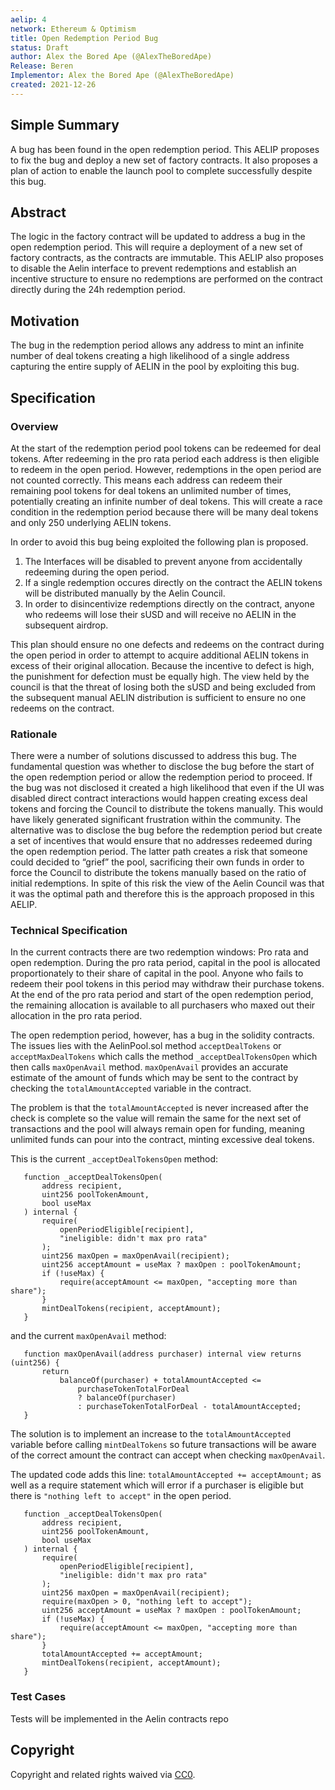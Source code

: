 ```yaml
---
aelip: 4
network: Ethereum & Optimism
title: Open Redemption Period Bug
status: Draft
author: Alex the Bored Ape (@AlexTheBoredApe)
Release: Beren
Implementor: Alex the Bored Ape (@AlexTheBoredApe)
created: 2021-12-26
---
```


## Simple Summary

<!--"If you can't explain it simply, you don't understand it well enough." Simply describe the outcome the proposed changes intends to achieve. This should be non-technical and accessible to a casual community member.-->

A bug has been found in the open redemption period. This AELIP proposes to fix the bug and deploy a new set of factory contracts. It also proposes a plan of action to enable the launch pool to complete successfully despite this bug.

## Abstract

<!--A short (~200 word) description of the proposed change, the abstract should clearly describe the proposed change. This is what *will* be done if the AELIP is implemented, not *why* it should be done or *how* it will be done. If the AELIP proposes deploying a new contract, write, "we propose to deploy a new contract that will do x".-->

The logic in the factory contract will be updated to address a bug in the open redemption period. This will require a deployment of a new set of factory contracts, as the contracts are immutable. This AELIP also proposes to disable the Aelin interface to prevent redemptions and establish an incentive structure to ensure no redemptions are performed on the contract directly during the 24h redemption period.

## Motivation

<!--This is the problem statement. This is the *why* of the AELIP. It should clearly explain *why* the current state of the protocol is inadequate.  It is critical that you explain *why* the change is needed, if the AELIP proposes changing how something is calculated, you must address *why* the current calculation is inaccurate or wrong. This is not the place to describe how the AELIP will address the issue!-->

The bug in the redemption period allows any address to mint an infinite number of deal tokens creating a high likelihood of a single address capturing the entire supply of AELIN in the pool by exploiting this bug.

## Specification

<!--The specification should describe the syntax and semantics of any new feature, there are five sections
1. Overview
2. Rationale
3. Technical Specification
4. Test Cases
5. Configurable Values
-->

### Overview

<!--This is a high-level overview of *how* the AELIP will solve the problem. The overview should clearly describe how the new feature will be implemented.-->

At the start of the redemption period pool tokens can be redeemed for deal tokens. After redeeming in the pro rata period each address is then eligible to redeem in the open period. However, redemptions in the open period are not counted correctly. This means each address can redeem their remaining pool tokens for deal tokens an unlimited number of times, potentially creating an infinite number of deal tokens. This will create a race condition in the redemption period because there will be many deal tokens and only 250 underlying AELIN tokens.

In order to avoid this bug being exploited the following plan is proposed.
1. The Interfaces will be disabled to prevent anyone from accidentally redeeming during the open period.
2. If a single redemption occures directly on the contract the AELIN tokens will be distributed manually by the Aelin Council.
3. In order to disincentivize redemptions directly on the contract, anyone who redeems will lose their sUSD and will receive no AELIN in the subsequent airdrop.

This plan should ensure no one defects and redeems on the contract during the open period in order to attempt to acquire additional AELIN tokens in excess of their original allocation. Because the incentive to defect is high, the punishment for defection must be equally high. The view held by the council is that the threat of losing both the sUSD and being excluded from the subsequent manual AELIN distribution is sufficient to ensure no one redeems on the contract.

### Rationale

<!--This is where you explain the reasoning behind how you propose to solve the problem. Why did you propose to implement the change in this way, what were the considerations and trade-offs. The rationale fleshes out what motivated the design and why particular design decisions were made. It should describe alternate designs that were considered and related work. The rationale may also provide evidence of consensus within the community, and should discuss important objections or concerns raised during discussion.-->

There were a number of solutions discussed to address this bug. The fundamental question was whether to disclose the bug before the start of the open redemption period or allow the redemption period to proceed. If the bug was not disclosed it created a high likelihood that even if the UI was disabled direct contract interactions would happen creating excess deal tokens and forcing the Council to distribute the tokens manually. This would have likely generated significant frustration within the community. The alternative was to disclose the bug before the redemption period but create a set of incentives that would ensure that no addresses redeemed during the open redemption period. The latter path creates a risk that someone could decided to “grief” the pool, sacrificing their own funds in order to force the Council to distribute the tokens manually based on the ratio of initial redemptions. In spite of this risk the view of the Aelin Council was that it was the optimal path and therefore this is the approach proposed in this AELIP.

### Technical Specification

<!--The technical specification should outline the public API of the changes proposed. That is, changes to any of the interfaces Synthetix currently exposes or the creations of new ones.-->

In the current contracts there are two redemption windows: Pro rata and open redemption. During the pro rata period, capital in the pool is allocated proportionately to their share of capital in the pool. Anyone who fails to redeem their pool tokens in this period may withdraw their purchase tokens. At the end of the pro rata period and start of the open redemption period, the remaining allocation is available to all purchasers who maxed out their allocation in the pro rata period.

The open redemption period, however, has a bug in the solidity contracts. The issues lies with the AelinPool.sol method `acceptDealTokens` or `acceptMaxDealTokens` which calls the method `_acceptDealTokensOpen` which then calls `maxOpenAvail` method. `maxOpenAvail` provides an accurate estimate of the amount of funds which may be sent to the contract by checking the `totalAmountAccepted` variable in the contract.

The problem is that the `totalAmountAccepted` is never increased after the check is complete so the value will remain the same for the next set of transactions and the pool will always remain open for funding, meaning unlimited funds can pour into the contract, minting excessive deal tokens.

This is the current `_acceptDealTokensOpen` method:

```
   function _acceptDealTokensOpen(
       address recipient,
       uint256 poolTokenAmount,
       bool useMax
   ) internal {
       require(
           openPeriodEligible[recipient],
           "ineligible: didn't max pro rata"
       );
       uint256 maxOpen = maxOpenAvail(recipient);
       uint256 acceptAmount = useMax ? maxOpen : poolTokenAmount;
       if (!useMax) {
           require(acceptAmount <= maxOpen, "accepting more than share");
       }
       mintDealTokens(recipient, acceptAmount);
   }
```

and the current `maxOpenAvail` method:

```
   function maxOpenAvail(address purchaser) internal view returns (uint256) {
       return
           balanceOf(purchaser) + totalAmountAccepted <=
               purchaseTokenTotalForDeal
               ? balanceOf(purchaser)
               : purchaseTokenTotalForDeal - totalAmountAccepted;
   }
```

The solution is to implement an increase to the `totalAmountAccepted` variable before calling `mintDealTokens` so future transactions will be aware of the correct amount the contract can accept when checking `maxOpenAvail`.

The updated code adds this line: `totalAmountAccepted += acceptAmount;` as well as a require statement which will error if a purchaser is eligible but there is `"nothing left to accept"` in the open period.

```
   function _acceptDealTokensOpen(
       address recipient,
       uint256 poolTokenAmount,
       bool useMax
   ) internal {
       require(
           openPeriodEligible[recipient],
           "ineligible: didn't max pro rata"
       );
       uint256 maxOpen = maxOpenAvail(recipient);
       require(maxOpen > 0, "nothing left to accept");
       uint256 acceptAmount = useMax ? maxOpen : poolTokenAmount;
       if (!useMax) {
           require(acceptAmount <= maxOpen, "accepting more than share");
       }
       totalAmountAccepted += acceptAmount;
       mintDealTokens(recipient, acceptAmount);
   }
```

### Test Cases

<!--Test cases for an implementation are mandatory for AELIPs but can be included with the implementation..-->

Tests will be implemented in the Aelin contracts repo

## Copyright

Copyright and related rights waived via [CC0](https://creativecommons.org/publicdomain/zero/1.0/).
